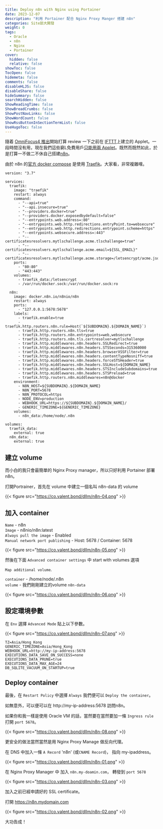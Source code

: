```yaml
---
title: Deploy n8n with Nginx using Portainer
date: 2023-12-07
description: "利用 Portainer 配合 Nginx Proxy Manger 搭建 n8n"
categories: Site部大開發
weight: 0
tags:
  - Oracle
  - n8n
  - Nginx
  - Portainer
cover:
  hidden: false
  relative: false
showToc: false
TocOpen: false
hidemeta: false
comments: false
disableHLJS: false
disableShare: false
hideSummary: false
searchHidden: false
ShowReadingTime: false
ShowBreadCrumbs: false
ShowPostNavLinks: false
ShowWordCount: false
ShowRssButtonInSectionTermList: false
UseHugoToc: false
---
```


隨着 [OmniFocus4 推出](https://www.omnigroup.com/blog/introducing-omnifocus-4)開始打算 review 一下之前在 [IFTTT](https://ifttt.com/)上建立的 Applet。一段時間沒有用，現在我們這些窮L免費用戶[只能用兩 Applet](https://ifttt.com/plans)。既然而既然如此，於是打算一不做二不休自己搭建[n8n](https://n8n.io/)。

由於 n8n 的[官方 docker compose](https://docs.n8n.io/hosting/installation/server-setups/docker-compose/) 是使用 [Traefik](https://traefik.io/traefik/)。大家看，非常複雜哩。

```
version: "3.7"

services:
  traefik:
    image: "traefik"
    restart: always
    command:
      - "--api=true"
      - "--api.insecure=true"
      - "--providers.docker=true"
      - "--providers.docker.exposedbydefault=false"
      - "--entrypoints.web.address=:80"
      - "--entrypoints.web.http.redirections.entryPoint.to=websecure"
      - "--entrypoints.web.http.redirections.entrypoint.scheme=https"
      - "--entrypoints.websecure.address=:443"
      - "--certificatesresolvers.mytlschallenge.acme.tlschallenge=true"
      - "--certificatesresolvers.mytlschallenge.acme.email=${SSL_EMAIL}"
      - "--certificatesresolvers.mytlschallenge.acme.storage=/letsencrypt/acme.json"
    ports:
      - "80:80"
      - "443:443"
    volumes:
      - traefik_data:/letsencrypt
      - /var/run/docker.sock:/var/run/docker.sock:ro

  n8n:
    image: docker.n8n.io/n8nio/n8n
    restart: always
    ports:
      - "127.0.0.1:5678:5678"
    labels:
      - traefik.enable=true
      - traefik.http.routers.n8n.rule=Host(`${SUBDOMAIN}.${DOMAIN_NAME}`)
      - traefik.http.routers.n8n.tls=true
      - traefik.http.routers.n8n.entrypoints=web,websecure
      - traefik.http.routers.n8n.tls.certresolver=mytlschallenge
      - traefik.http.middlewares.n8n.headers.SSLRedirect=true
      - traefik.http.middlewares.n8n.headers.STSSeconds=315360000
      - traefik.http.middlewares.n8n.headers.browserXSSFilter=true
      - traefik.http.middlewares.n8n.headers.contentTypeNosniff=true
      - traefik.http.middlewares.n8n.headers.forceSTSHeader=true
      - traefik.http.middlewares.n8n.headers.SSLHost=${DOMAIN_NAME}
      - traefik.http.middlewares.n8n.headers.STSIncludeSubdomains=true
      - traefik.http.middlewares.n8n.headers.STSPreload=true
      - traefik.http.routers.n8n.middlewares=n8n@docker
    environment:
      - N8N_HOST=${SUBDOMAIN}.${DOMAIN_NAME}
      - N8N_PORT=5678
      - N8N_PROTOCOL=https
      - NODE_ENV=production
      - WEBHOOK_URL=https://${SUBDOMAIN}.${DOMAIN_NAME}/
      - GENERIC_TIMEZONE=${GENERIC_TIMEZONE}
    volumes:
      - n8n_data:/home/node/.n8n

volumes:
  traefik_data:
    external: true
  n8n_data:
    external: true

```

## 建立 volume

而小白的我只會最簡單的 Nginx Proxy manager，所以只好利用 Portainer 部署 n8n。

打開Portrainer，首先在 volume 中建立一個名叫 n8n-data 的 volume

{{< figure src="https://co.valent.bond/dllm/n8n-04.png" >}}

## 加入 container

`Name` - n8n  
`Image` - n8nio/n8n:latest  
`Always pull the image` - Enabled  
`Manual network port publishing` - Host: 5678 / Container: 5678

{{< figure src="https://co.valent.bond/dllm/n8n-05.png" >}}

然後在下面 `Advanced container settings` 中 start with volumes 選項  

`Map additional volume`.

`container` - /home/node/.n8n  
`volume` - 我們剛剛建立的volume `n8n-data`

{{< figure src="https://co.valent.bond/dllm/n8n-06.png" >}}
 
## 設定環境參數

在 `Env` 選擇 `Advanced Mode` 貼上以下參數。

{{< figure src="https://co.valent.bond/dllm/n8n-07.png" >}}

```
TZ=Asia/Hong_Kong 
GENERIC_TIMEZONE=Asia/Hong_Kong
WEBHOOK_URL=http://my-ip-address:5678
EXECUTIONS_DATA_SAVE_ON_SUCCESS=none
EXECUTIONS_DATA_PRUNE=true
EXECUTIONS_DATA_MAX_AGE=24
DB_SQLITE_VACUUM_ON_STARTUP=true
```

## Deploy container 

最後，在 `Restart Policy` 中選擇 `Always` 
我們便可以 `Deploy the container`。

如無意外，可以便可以在 http://my-ip-address:5678 訪問n8n。

如果你和我一樣是使用 Oracle VM 的話，當然要在當然要加一條 `Ingress rule` 打開 `port 5678`。

{{< figure src="https://co.valent.bond/dllm/n8n-08.png" >}}

更安全的做法當然當然是用 Nginx Proxy Manage 做反向代理。

在 DNS 中加入一條 `A Record` 'n8n' (或`CNAME Record`)， 指向 my-ipaddress。

{{< figure src="https://co.valent.bond/dllm/n8n-01.png" >}}

在 Nginx Proxy Manager 中 加入 `n8n.my-doamin.com`， 轉發到 `port 5678`

{{< figure src="https://co.valent.bond/dllm/n8n-03.png" >}}

加入之前已經申請好的 SSL certificate。

打開 https://n8n.mydomain.com

{{< figure src="https://co.valent.bond/dllm/n8n-02.png" >}}

大功告成！







